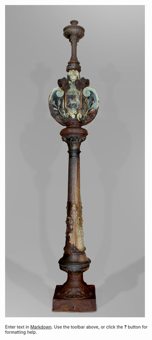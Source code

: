 ## ![restauration reverberes](fichiers/oeuvres/2016-reverbere.jpg) 

Enter text in [Markdown](http://daringfireball.net/projects/markdown/). Use the toolbar above, or click the **?** button for formatting help.
